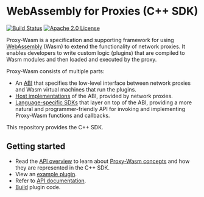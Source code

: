 # WebAssembly for Proxies (C++ SDK)

[![Build Status][build-badge]][build-link]
[![Apache 2.0 License][license-badge]][license-link]

Proxy-Wasm is a specification and supporting framework for using
[WebAssembly](https://webassembly.org) (Wasm) to extend the functionality of
network proxies. It enables developers to write custom logic (plugins) that are
compiled to Wasm modules and then loaded and executed by the proxy.

Proxy-Wasm consists of multiple parts:

* An [ABI](https://github.com/proxy-wasm/spec) that specifies the low-level
  interface between network proxies and Wasm virtual machines that run the
  plugins.
* [Host implementations](https://github.com/proxy-wasm/spec#host-environments)
  of the ABI, provided by network proxies.
* [Language-specific SDKs](https://github.com/proxy-wasm/spec#sdks) that layer
  on top of the ABI, providing a more natural and programmer-friendly API for
  invoking and implementing Proxy-Wasm functions and callbacks.
  
This repository provides the C++ SDK.

## Getting started

* Read the [API overview](docs/api_overview.md) to learn about [Proxy-Wasm
  concepts](docs/api_overview.md#concepts-and-terminology) and how they are
  represented in the C++ SDK.
* View an [example plugin](example/http_wasm_example.cc).
* Refer to [API documentation](docs/api_overview.md#codemap).
* [Build](docs/building.md) plugin code.

[build-badge]: https://github.com/proxy-wasm/proxy-wasm-cpp-sdk/workflows/C++/badge.svg?branch=master
[build-link]: https://github.com/proxy-wasm/proxy-wasm-cpp-sdk/actions?query=workflow%3AC%2B%2B+branch%3Amaster
[license-badge]: https://img.shields.io/github/license/proxy-wasm/proxy-wasm-cpp-sdk
[license-link]: https://github.com/proxy-wasm/proxy-wasm-cpp-sdk/blob/master/LICENSE
